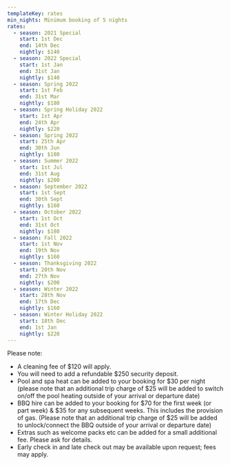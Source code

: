 ```yaml
---
templateKey: rates
min_nights: Minimum booking of 5 nights
rates:
  - season: 2021 Special
    start: 1st Dec
    end: 14th Dec
    nightly: $140
  - season: 2022 Special
    start: 1st Jan
    end: 31st Jan
    nightly: $140
  - season: Spring 2022
    start: 1st Feb
    end: 31st Mar
    nightly: $180
  - season: Spring Holiday 2022
    start: 1st Apr
    end: 24th Apr
    nightly: $220
  - season: Spring 2022
    start: 25th Apr
    end: 30th Jun
    nightly: $180
  - season: Summer 2022
    start: 1st Jul
    end: 31st Aug
    nightly: $200
  - season: September 2022
    start: 1st Sept
    end: 30th Sept
    nightly: $160
  - season: October 2022
    start: 1st Oct
    end: 31st Oct
    nightly: $180
  - season: Fall 2022
    start: 1st Nov
    end: 19th Nov
    nightly: $160
  - season: Thanksgiving 2022
    start: 20th Nov
    end: 27th Nov
    nightly: $200
  - season: Winter 2022
    start: 28th Nov
    end: 17th Dec
    nightly: $160
  - season: Winter Holiday 2022
    start: 18th Dec
    end: 1st Jan
    nightly: $220
---
```


Please note:

- A cleaning fee of $120 will apply.
- You will need to add a refundable $250 security deposit.
- Pool and spa heat can be added to your booking for $30 per night (please note that an additional trip charge of $25 will be added to switch on/off the pool heating outside of your arrival or departure date)
- BBQ hire can be added to your booking for $70 for the first week (or part week) & $35 for any subsequent weeks. This includes the provision of gas. (Please note that an additional trip charge of $25 will be added to unlock/connect the BBQ outside of your arrival or departure date)
- Extras such as welcome packs etc can be added for a small additional fee. Please ask for details.
- Early check in and late check out may be available upon request; fees may apply.
